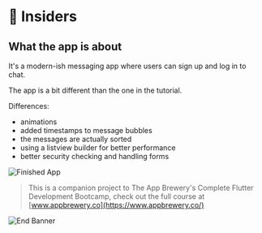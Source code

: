 # 💬 Insiders

## What the app is about

It's a modern-ish messaging app where users can sign up and log in to chat.

The app is a bit different than the one in the tutorial.

Differences:
- animations
- added timestamps to message bubbles
- the messages are actually sorted
- using a listview builder for better performance
- better security checking and handling forms

![Finished App](https://github.com/londonappbrewery/Images/blob/master/flash_chat_flutter_demo.gif)

>This is a companion project to The App Brewery's Complete Flutter Development Bootcamp, check out the full course at [www.appbrewery.co](https://www.appbrewery.co/)

![End Banner](https://github.com/londonappbrewery/Images/blob/master/readme-end-banner.png)
